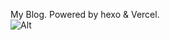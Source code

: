 My Blog. Powered by hexo & Vercel.  
![Alt](https://repobeats.axiom.co/api/embed/c54567e6db4d1326d34cc3a206426cdfcfe5f968.svg "Repobeats analytics image")
